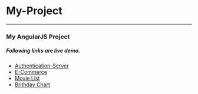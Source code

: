 # My-Project
---
### My AngularJS Project
##### Following links are live demo.
* [Authentication-Server](https://authentication-server-lin.herokuapp.com/#!/)
* [E-Commerce](https://ecommerce-lin.herokuapp.com/)
* [Movie List](https://movie-demo.herokuapp.com/)
* [Brithday Chart](https://brithday-chart.herokuapp.com/)
